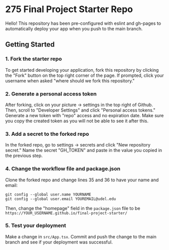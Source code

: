 # 275 Final Project Starter Repo
Hello! This repository has been pre-configured with eslint and gh-pages to automatically deploy your app when you push to the main branch. 

## Getting Started
### 1. Fork the starter repo
To get started developing your application, fork this repository by clicking the "Fork" button on the top right corner of the page. If prompted, click your username when asked "where should we fork this repository."

### 2. Generate a personal access token
After forking, click on your picture -> settings in the top right of Github. Then, scroll to "Developer Settings" and click "Personal access tokens." Generate a new token with "repo" access and no expiration date. Make sure you copy the created token as you will not be able to see it after this.

### 3. Add a secret to the forked repo
In the forked repo, go to settings -> secrets and click "New repository secret." Name the secret "GH_TOKEN" and paste in the value you copied in the previous step. 

### 4. Change the workflow file and package.json
Clone the forked repo and change lines 35 and 36 to have your name and email: 
```
git config --global user.name YOURNAME
git config --global user.email YOUREMAIL@udel.edu
```

Then, change the "homepage" field in the `package.json` file to be `https://YOUR_USERNAME.github.io/final-project-starter/`

### 5. Test your deployment
Make a change in `src/App.tsx`. Commit and push the change to the main branch and see if your deployment was successful. 
